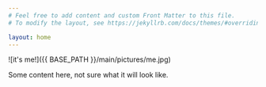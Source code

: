 ```yaml
---
# Feel free to add content and custom Front Matter to this file.
# To modify the layout, see https://jekyllrb.com/docs/themes/#overriding-theme-defaults

layout: home
---
```


![it's me!]({{ BASE_PATH }}/main/pictures/me.jpg)

Some content here, not sure what it will look like.